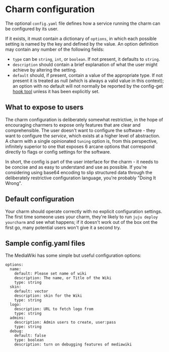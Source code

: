 # Charm configuration

The optional `config.yaml` file defines how a service running the charm can be
configured by its user.

If it exists, it must contain a dictionary of `options`, in which each possible
setting is named by the key and defined by the value. An option definition may
contain any number of the following fields:

  - `type` can be `string`, `int`, or `boolean`. If not present, it defaults to `string`.
  - `description` should contain a brief explanation of what the user might achieve by altering the setting.
  - `default` should, if present, contain a value of the appropriate type. If not present it is treated as null (which is always a valid value in this context); an option with no default will not normally be reported by the config-get [hook tool](./authors-hook-environment.html) unless it has been explicitly set.

## What to expose to users

The charm configuration is deliberately somewhat restrictive, in the hope of
encouraging charmers to expose only features that are clear and comprehensible.
The user doesn't want to configure the software - they want to configure the
*service*, which exists at a higher level of abstraction. A charm with a single
opinionated `tuning` option is, from this perspective, infinitely superior to
one that exposes 6 arcane options that correspond directly to flags or config
settings for the software.

In short, the config is part of the user interface for the charm - it needs to
be concise and as easy to understand and use as possible. If you're considering
using base64 encoding to slip structured data through the deliberately
restrictive configuration language, you're probably "Doing It Wrong".

## Default configuration

Your charm should operate correctly with no explicit configuration settings. The
first time someone uses your charm, they're likely to run `juju deploy
yourcharm` and see what happens; if it doesn't work out of the box ont the first
go, many potential users won't give it a second try.

## Sample config.yaml files

The MediaWiki has some simple but useful configuration options:

    options:
      name:
        default: Please set name of wiki
        description: The name, or Title of the Wiki
        type: string
      skin:
        default: vector
        description: skin for the Wiki
        type: string
      logo:
        description: URL to fetch logo from
        type: string
      admins:
        description: Admin users to create, user:pass
        type: string
      debug:
        default: false
        type: boolean
        description: turn on debugging features of mediawiki
